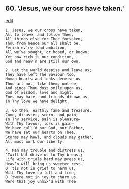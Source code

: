 
## 60.  'Jesus, we our cross have taken.'
[edit](https://docs.google.com/document/d/18WVv7YTBWVUMg06Q5YvWRBzTIUh8SucF/edit?mode=html)



    1. Jesus, we our cross have taken,
    All to leave, and follow Thee,
    All things else for Thee forsaken,
    Thou from hence our all shalt be;
    Perish ev’ry fond ambition,
    All we’ve sought, or hoped, or known; 
    Yet how rich is our condition,
    God and heav’n are still our own.

    2. Let the world despise and leave us;
    They have left The Saviour too,
    Human hearts and looks deceive us 
    Thou art not, like them, untrue;
    And since Thou dost smile upon us,
    God of wisdom, love and might,
    Foes may hate, and friends disown us,
    In Thy love we have delight.

    3. Go then, earthly fame and treasure,
    Come, disaster, scorn, and pain;
    In Thy service, pain is pleasure—
    With Thy favour, loss is gain—
    We have call’d our God, our Father,
    We have set our hearts on Thee,
    Storms may howl, and clouds may gather, 
    All must work our liberty.

    4. Man may trouble and distress us,
    ’Twill but drive us to Thy breast;
    Life with trials hard may press us,
    Heav’n will bring us sweeter rest.
    O ’tis not in grief to harm us,
    With Thy love so full and free,
    O ’twere not in joy to charm us,
    Were that joy unmix’d with Thee.
